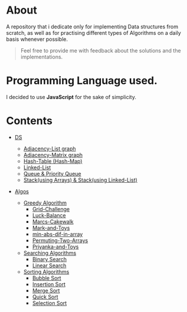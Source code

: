 # About

A repository that i dedicate only for implementing Data structures from scratch, as well as for practising different types of Algorithms on a daily basis whenever possible.

> Feel free to provide me with feedback about the solutions and the implementations.

# Programming Language used.

I decided to use **JavaScript** for the sake of simplicity.

# Contents

-   [DS](./DS/)

    -   [Adjacency-List graph](./DS/graph-list.js)
    -   [Adjacency-Matrix graph](./DS/graph-matrix.js)
    -   [Hash-Table (Hash-Map)](./DS/hash-table.js)
    -   [Linked-List](./DS/linked-list.js)
    -   [Queue & Priority Queue](./DS/queue.js)
    -   [Stack(using Arrays) & Stack(using Linked-List)](./DS/stack.js)

-   [Algos](./Algos/)
    -   [Greedy Algorithm](./Algos/greedy/)
        -   [Grid-Challenge](./Algos/greedy/Grid-Challenge.js)
        -   [Luck-Balance](./Algos/greedy/Luck-Balance.js)
        -   [Marcs-Cakewalk](./Algos/greedy/Marcs-Cakewalk.js)
        -   [Mark-and-Toys](./Algos/greedy/Mark-and-Toys.js)
        -   [min-abs-dif-in-array](./Algos/greedy/min-abs-dif-in-array.js)
        -   [Permuting-Two-Arrays](./Algos/greedy/Permuting-Two-Arrays.js)
        -   [Priyanka-and-Toys](./Algos/greedy/Priyanka-and-Toys.js)
    -   [Searching Algorithms](./Algos/Searching/)
        -   [Binary Search](./Algos/Searching/binary-search.js)
        -   [Linear Search](./Algos/Searching/linear-search.js)
    -   [Sorting Algorithms](./Algos/Sorting/)
        -   [Bubble Sort](./Algos/Sorting/bubble-sort.js)
        -   [Insertion Sort](./Algos/Sorting/insertion-sort.js)
        -   [Merge Sort](./Algos/Sorting/merge-sort.js)
        -   [Quick Sort](./Algos/Sorting/quick-sort.js)
        -   [Selection Sort](./Algos/Sorting/selection-sort.js)
